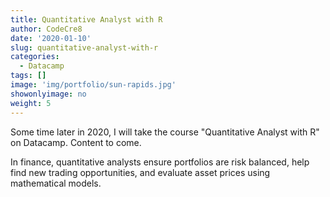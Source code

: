```yaml
---
title: Quantitative Analyst with R
author: CodeCre8
date: '2020-01-10'
slug: quantitative-analyst-with-r
categories:
  - Datacamp
tags: []
image: 'img/portfolio/sun-rapids.jpg'
showonlyimage: no
weight: 5
---
```


Some time later in 2020, I will take the course "Quantitative Analyst with R" on Datacamp. Content to come.
<!--more-->

In finance, quantitative analysts ensure portfolios are risk balanced, help find new trading opportunities, and evaluate asset prices using mathematical models.